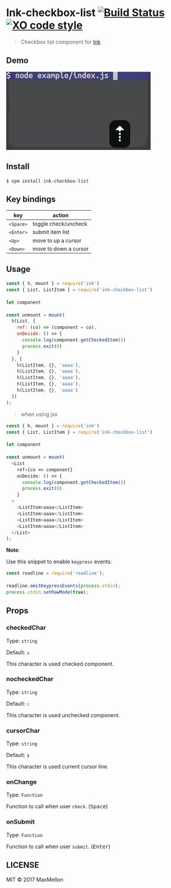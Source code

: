 # Ink-checkbox-list [![Build Status](https://travis-ci.org/MaxMEllon/ink-checkbox-list.svg?branch=master)](https://travis-ci.org/MaxMEllon/ink-checkbox-list) [![XO code style](https://img.shields.io/badge/code_style-XO-5ed9c7.svg)](https://github.com/sindresorhus/xo)

> Checkbox list component for [Ink](https://github.com/vadimdemedes/ink)

Demo
---

![Demo Image](./.github/demo.gif)

Install
---

```
$ npm install ink-checkbox-list
```

Key bindings
---

| key | action |
|---|---|
| `<Space>` | toggle check/uncheck |
| `<Enter>` | submit item list |
| `<Up>` | move to up a cursor |
| `<Down>` | move to down a cursor |

Usage
---

```js
const { h, mount } = require('ink')
const { List, ListItem } = require('ink-checkbox-list')

let component

const unmount = mount(
  h(List, {
    ref: (co) => (component = co),
    onDeside: () => {
      console.log(component.getCheckedItem())
      process.exit(0)
    }
  }, [
    h(ListItem, {}, 'aaaa'),
    h(ListItem, {}, 'aaaa'),
    h(ListItem, {}, 'aaaa'),
    h(ListItem, {}, 'aaaa'),
    h(ListItem, {}, 'aaaa')
  ])
);
```

> when using jsx

```js
const { h, mount } = require('ink')
const { List, ListItem } = require('ink-checkbox-list')

let component

const unmount = mount(
  <List
    ref={co => component}
    onDeside: () => {
      console.log(component.getCheckedItem())
      process.exit(0)
    }
  >
    <ListItem>aaaa</ListItem>
    <ListItem>aaaa</ListItem>
    <ListItem>aaaa</ListItem>
    <ListItem>aaaa</ListItem>
  </List>
);
```

**Note**:

Use this snippet to enable `keypress` events:

```js
const readline = require('readline');

readline.emitKeypressEvents(process.stdin);
process.stdin.setRawMode(true);
```

## Props

### checkedChar

Type: `string`

Default: `☒`

This character is used checked component.

### nocheckedChar

Type: `string`

Default: `☐`

This character is used unchecked component.

### cursorChar

Type: `string`

Default: `❯`

This character is used current cursor line.

### onChange

Type: `Function`

Function to call when user `check`. (<kbd>Space</kbd>)

### onSubmit

Type: `Function`

Function to call when user `submit`. (<kbd>Enter</kbd>)

LICENSE
---

MIT © 2017 MaxMellon
